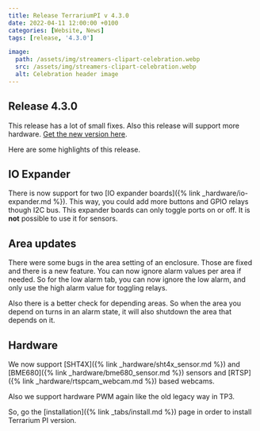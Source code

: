 ```yaml
---
title: Release TerrariumPI v 4.3.0
date: 2022-04-11 12:00:00 +0100
categories: [Website, News]
tags: [release, '4.3.0']

image:
  path: /assets/img/streamers-clipart-celebration.webp
  src: /assets/img/streamers-clipart-celebration.webp
  alt: Celebration header image
---
```


## Release 4.3.0

This release has a lot of small fixes. Also this release will support more hardware. [Get the new version here](https://github.com/theyosh/TerrariumPI/releases/tag/4.3.0).

Here are some highlights of this release.

## IO Expander

There is now support for two [IO expander boards]({% link _hardware/io-expander.md %}). This way, you could add more buttons and GPIO relays though I2C bus. This expander boards can only toggle ports on or off. It is **not** possible to use it for sensors.

## Area updates

There were some bugs in the area setting of an enclosure. Those are fixed and there is a new feature. You can now ignore alarm values per area if needed. So for the low alarm tab, you can now ignore the low alarm, and only use the high alarm value for toggling relays.

Also there is a better check for depending areas. So when the area you depend on turns in an alarm state, it will also shutdown the area that depends on it.

## Hardware

We now support [SHT4X]({% link _hardware/sht4x_sensor.md %}) and [BME680]({% link _hardware/bme680_sensor.md %}) sensors and [RTSP]({% link _hardware/rtspcam_webcam.md %}) based webcams.

Also we support hardware PWM again like the old legacy way in TP3.

So, go the [installation]({% link _tabs/install.md %}) page in order to install Terrarium PI version.
